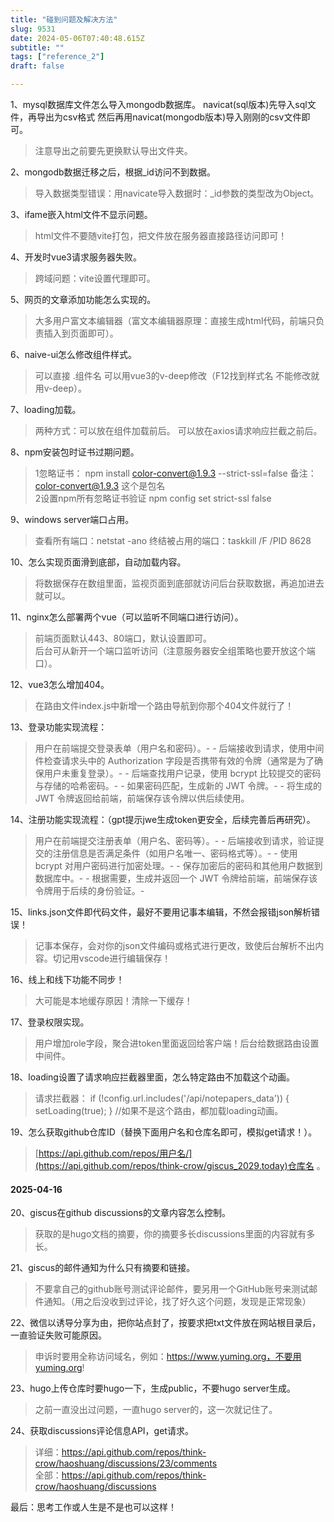 ```yaml
--- 
title: "碰到问题及解决方法" 
slug: 9531
date: 2024-05-06T07:40:48.615Z 
subtitle: "" 
tags: ["reference_2"] 
draft: false

--- 
```



1、mysql数据库文件怎么导入mongodb数据库。
navicat(sql版本)先导入sql文件，再导出为csv格式  然后再用navicat(mongodb版本)导入刚刚的csv文件即可。
> 注意导出之前要先更换默认导出文件夹。  
  
2、mongodb数据迁移之后，根据_id访问不到数据。  
> 导入数据类型错误：用navicate导入数据时：_id参数的类型改为Object。  
  
3、ifame嵌入html文件不显示问题。  
> html文件不要随vite打包，把文件放在服务器直接路径访问即可！  

4、开发时vue3请求服务器失败。  
> 跨域问题：vite设置代理即可。 

5、网页的文章添加功能怎么实现的。  
> 大多用户富文本编辑器（富文本编辑器原理：直接生成html代码，前端只负责插入到页面即可）。
  
6、naive-ui怎么修改组件样式。  
> 可以直接 .组件名  可以用vue3的v-deep修改（F12找到样式名 不能修改就用v-deep）。

7、loading加载。  
> 两种方式：可以放在组件加载前后。     可以放在axios请求响应拦截之前后。

8、npm安装包时证书过期问题。  
> 1忽略证书：  npm install color-convert@1.9.3 --strict-ssl=false     备注：color-convert@1.9.3  这个是包名  
2设置npm所有忽略证书验证  npm config set strict-ssl false

9、windows server端口占用。  
> 查看所有端口：netstat -ano        终结被占用的端口：taskkill /F /PID 8628  

10、怎么实现页面滑到底部，自动加载内容。  
> 将数据保存在数组里面，监视页面到底部就访问后台获取数据，再追加进去就可以。  

11、nginx怎么部署两个vue（可以监听不同端口进行访问）。  
> 前端页面默认443、80端口，默认设置即可。  
后台可从新开一个端口监听访问（注意服务器安全组策略也要开放这个端口）。

12、vue3怎么增加404。  
> 在路由文件index.js中新增一个路由导航到你那个404文件就行了！  

13、登录功能实现流程：
> 用户在前端提交登录表单（用户名和密码）。- - 后端接收到请求，使用中间件检查请求头中的 Authorization 字段是否携带有效的令牌（通常是为了确保用户未重复登录）。- - 后端查找用户记录，使用 bcrypt 比较提交的密码与存储的哈希密码。- - 如果密码匹配，生成新的 JWT 令牌。- - 将生成的 JWT 令牌返回给前端，前端保存该令牌以供后续使用。

14、注册功能实现流程：（gpt提示jwe生成token更安全，后续完善后再研究）。
> 用户在前端提交注册表单（用户名、密码等）。- - 后端接收到请求，验证提交的注册信息是否满足条件（如用户名唯一、密码格式等）。- - 使用 bcrypt 对用户密码进行加密处理。- - 保存加密后的密码和其他用户数据到数据库中。- - 根据需要，生成并返回一个 JWT 令牌给前端，前端保存该令牌用于后续的身份验证。- 

15、links.json文件即代码文件，最好不要用记事本编辑，不然会报错json解析错误！  
> 记事本保存，会对你的json文件编码或格式进行更改，致使后台解析不出内容。切记用vscode进行编辑保存！

16、线上和线下功能不同步！  
> 大可能是本地缓存原因！清除一下缓存！

17、登录权限实现。  
> 用户增加role字段，聚合进token里面返回给客户端！后台给数据路由设置中间件。

18、loading设置了请求响应拦截器里面，怎么特定路由不加载这个动画。 
> 请求拦截器： if (!config.url.includes('/api/notepapers_data')) {        setLoading(true);    }  //如果不是这个路由，都加载loading动画。

19、怎么获取github仓库ID（替换下面用户名和仓库名即可，模拟get请求！）。
 > [https://api.github.com/repos/用户名/](https://api.github.com/repos/think-crow/giscus_2029.today)仓库名  。

 #### 2025-04-16  

20、giscus在github discussions的文章内容怎么控制。  
> 获取的是hugo文档的摘要，你的摘要多长discussions里面的内容就有多长。

21、giscus的邮件通知为什么只有摘要和链接。  
> 不要拿自己的github账号测试评论邮件，要另用一个GitHub账号来测试邮件通知。（用之后没收到过评论，找了好久这个问题，发现是正常现象）

22、微信以诱导分享为由，把你站点封了，按要求把txt文件放在网站根目录后，一直验证失败可能原因。  
> 申诉时要用全称访问域名，例如：https://www.yuming.org，不要用yuming.org!  

23、hugo上传仓库时要hugo一下，生成public，不要hugo server生成。  
> 之前一直没出过问题，一直hugo server的，这一次就记住了。

24、获取discussions评论信息API，get请求。  
> 详细：https://api.github.com/repos/think-crow/haoshuang/discussions/23/comments  
全部：https://api.github.com/repos/think-crow/haoshuang/discussions







最后：思考工作或人生是不是也可以这样！

